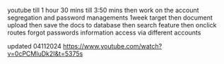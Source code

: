 youtube till 1 hour 30 mins
till 3:50 mins then work on the account segregation and password managements
1week target
then document upload
then save the docs to database
then search feature
then onclick routes
forgot passwords
information access via different accounts

updated 04112024
https://www.youtube.com/watch?v=0cPCMIuDk2I&t=5375s